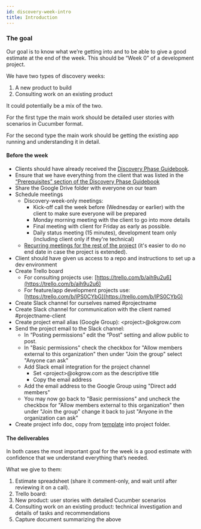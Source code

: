 ```yaml
---
id: discovery-week-intro
title: Introduction
---
```


### The goal

Our goal is to know what we’re getting into and to be able to give a good estimate at the end of the week. This should be “Week 0” of a development project.

We have two types of discovery weeks:

1. A new product to build
2. Consulting work on an existing product

It could potentially be a mix of the two.

For the first type the main work should be detailed user stories with scenarios in Cucumber format.

For the second type the main work should be getting the existing app running and understanding it in detail.

#### Before the week

* Clients should have already received the [Discovery Phase Guidebook](https://docs.google.com/document/d/14QbXCpRvtPcEJ-TbYPSbJXEJ5xFbS_vOIckGJAUTAV0/edit#).
* Ensure that we have everything from the client that was listed in the [“Prerequisites” section of the Discovery Phase Guidebook](https://docs.google.com/document/d/14QbXCpRvtPcEJ-TbYPSbJXEJ5xFbS_vOIckGJAUTAV0/edit#heading=h.2jz1on9cuw4)
* Share the Google Drive folder with everyone on our team
* Schedule meetings
  * Discovery-week-only meetings:
    * Kick-off call the week before (Wednesday or earlier) with the client to make sure everyone will be prepared
    * Monday morning meeting with the client to go into more details
    * Final meeting with client for Friday as early as possible.
    * Daily status meeting (15 minutes), development team only (including client only if they're technical)
  * [Recurring meetings for the rest of the project](https://github.com/okgrow/guides/tree/master/processes/development/project-management#meetings) (it's easier to do no end date in case the project is extended).
* Client should have given us access to a repo and instructions to set up a dev environment
* Create Trello board
  * For consulting projects use: [https://trello.com/b/aih9u2u6](https://trello.com/b/aih9u2u6)
  * For feature/app development projects use: [https://trello.com/b/lPS0CYbG](https://trello.com/b/lPS0CYbG)
* Create Slack channel for ourselves named #projectname
* Create Slack channel for communication with the client named #projectname-client
* Create project email alias (Google Group): &lt;project&gt;@okgrow.com
* Send the project email to the Slack channel:
  * In “Posting permissions” edit the “Post” setting and allow public to post.
  * In "Basic permissions" check the checkbox for "Allow members external to this organization" then under "Join the group" select "Anyone can ask"
  * Add Slack email integration for the project channel
    * Set &lt;project&gt;@okgrow.com as the descriptive title
    * Copy the email address
  * Add the email address to the Google Group using "Direct add members"
  * You may now go back to "Basic permissions" and uncheck the checkbox for "Allow members external to this organization" then under "Join the group" change it back to just "Anyone in the organization can ask"
* Create project info doc, copy from [template](https://docs.google.com/a/okgrow.com/document/d/1KUVInohhNZxmrlsJw7Ax5MMQraawglGpTo1O-eXJ030/edit) into project folder.

#### The deliverables

In both cases the most important goal for the week is a good estimate with confidence that we understand everything that’s needed.

What we give to them:

1. Estimate spreadsheet (share it comment-only, and wait until after reviewing it on a call).
2. Trello board:
3. New product: user stories with detailed Cucumber scenarios
4. Consulting work on an existing product: technical investigation and details of tasks and recommendations
5. Capture document summarizing the above
